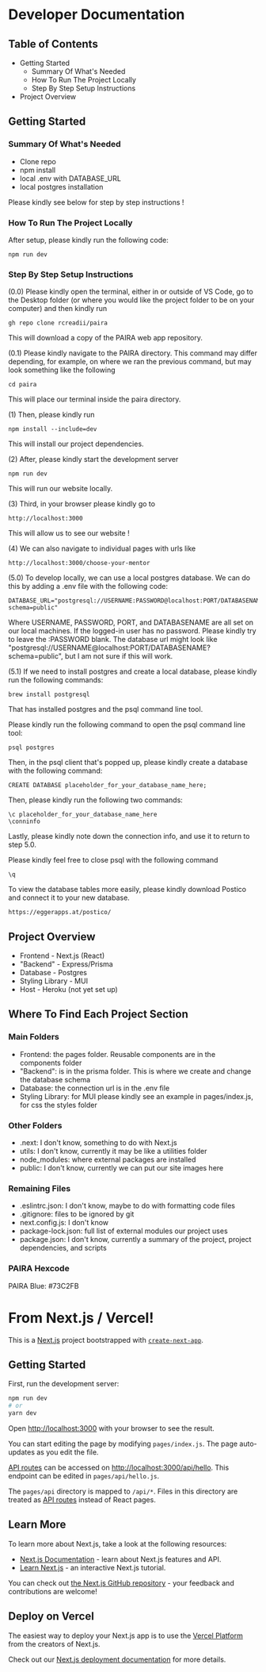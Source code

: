 # Developer Documentation
## Table of Contents
- Getting Started
    - Summary Of What's Needed
    - How To Run The Project Locally
    - Step By Step Setup Instructions
- Project Overview

## Getting Started

### Summary Of What's Needed
- Clone repo
- npm install
- local .env with DATABASE_URL 
- local postgres installation

Please kindly see below for step by step instructions !

### How To Run The Project Locally
After setup, please kindly run the following code:
```
npm run dev
```

### Step By Step Setup Instructions
(0.0) Please kindly open the terminal, either in or outside of VS Code, go to the Desktop folder (or where you would like the project folder to be on your computer) and then kindly run

```
gh repo clone rcreadii/paira
``` 

This will download a copy of the PAIRA web app repository.

(0.1) Please kindly navigate to the PAIRA directory. This command may differ depending, for example, on where we ran the previous command, but may look something like the following

```
cd paira
```

This will place our terminal inside the paira directory.

(1) Then, please kindly run

```
npm install --include=dev
```

This will install our project dependencies.

(2) After, please kindly start the development server

```
npm run dev
```

This will run our website locally.

(3) Third, in your browser please kindly go to

```
http://localhost:3000
```

This will allow us to see our website !

(4) We can also navigate to individual pages with urls like

```
http://localhost:3000/choose-your-mentor
```

(5.0) To develop locally, we can use a local postgres database. We can do this by adding a .env file with the following code:

```
DATABASE_URL="postgresql://USERNAME:PASSWORD@localhost:PORT/DATABASENAME?schema=public"
```

Where USERNAME, PASSWORD, PORT, and DATABASENAME are all set on our local machines. If the logged-in user has no password. Please kindly try to leave the :PASSWORD blank. The database url might look like "postgresql://USERNAME@localhost:PORT/DATABASENAME?schema=public", but I am not sure if this will work.

(5.1) If we need to install postgres and create a local database, please kindly run the following commands:

```
brew install postgresql
```

That has installed postgres and the psql command line tool.

Please kindly run the following command to open the psql command line tool:

```
psql postgres
```

Then, in the psql client that's popped up, please kindly create a database with the following command:
```
CREATE DATABASE placeholder_for_your_database_name_here;
```

Then, please kindly run the following two commands:
```
\c placeholder_for_your_database_name_here
\conninfo
```

Lastly, please kindly note down the connection info, and use it to return to step 5.0.

Please kindly feel free to close psql with the following command

```
\q
```

To view the database tables more easily, please kindly download Postico and connect it to your new database.
```
https://eggerapps.at/postico/
```

## Project Overview
- Frontend - Next.js (React)
- "Backend" - Express/Prisma
- Database - Postgres
- Styling Library - MUI
- Host - Heroku (not yet set up)

## Where To Find Each Project Section
### Main Folders
- Frontend: the pages folder. Reusable components are in the components folder
- "Backend": is in the prisma folder. This is where we create and change the database schema
- Database: the connection url is in the .env file
- Styling Library: for MUI please kindly see an example in pages/index.js, for css the styles folder

### Other Folders
- .next: I don't know, something to do with Next.js
- utils: I don't know, currently it may be like a utilities folder
- node_modules: where external packages are installed
- public: I don't know, currently we can put our site images here

### Remaining Files
- .eslintrc.json: I don't know, maybe to do with formatting code files
- .gitignore: files to be ignored by git
- next.config.js: I don't know
- package-lock.json: full list of external modules our project uses
- package.json: I don't know, currently a summary of the project, project dependencies, and scripts

### PAIRA Hexcode
PAIRA Blue: #73C2FB

# From Next.js / Vercel!
This is a [Next.js](https://nextjs.org/) project bootstrapped with [`create-next-app`](https://github.com/vercel/next.js/tree/canary/packages/create-next-app).

## Getting Started

First, run the development server:

```bash
npm run dev
# or
yarn dev
```

Open [http://localhost:3000](http://localhost:3000) with your browser to see the result.

You can start editing the page by modifying `pages/index.js`. The page auto-updates as you edit the file.

[API routes](https://nextjs.org/docs/api-routes/introduction) can be accessed on [http://localhost:3000/api/hello](http://localhost:3000/api/hello). This endpoint can be edited in `pages/api/hello.js`.

The `pages/api` directory is mapped to `/api/*`. Files in this directory are treated as [API routes](https://nextjs.org/docs/api-routes/introduction) instead of React pages.

## Learn More

To learn more about Next.js, take a look at the following resources:

- [Next.js Documentation](https://nextjs.org/docs) - learn about Next.js features and API.
- [Learn Next.js](https://nextjs.org/learn) - an interactive Next.js tutorial.

You can check out [the Next.js GitHub repository](https://github.com/vercel/next.js/) - your feedback and contributions are welcome!

## Deploy on Vercel

The easiest way to deploy your Next.js app is to use the [Vercel Platform](https://vercel.com/new?utm_medium=default-template&filter=next.js&utm_source=create-next-app&utm_campaign=create-next-app-readme) from the creators of Next.js.

Check out our [Next.js deployment documentation](https://nextjs.org/docs/deployment) for more details.

